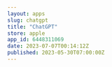 ```yaml
---
layout: apps
slug: chatgpt
title: "ChatGPT"
store: apple
app_id: 6448311069
date: 2023-07-07T00:14:12Z
published: 2023-05-30T07:00:00Z
---
```

